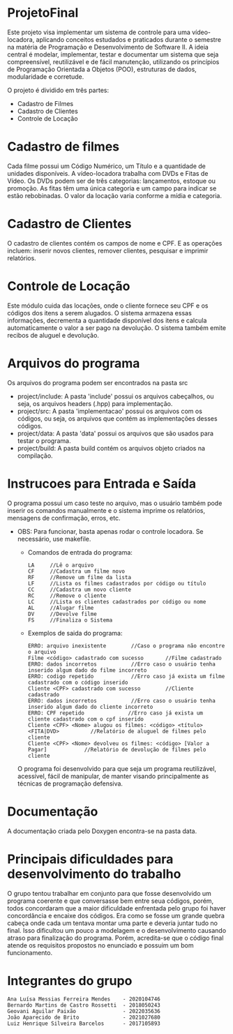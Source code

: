 # ProjetoFinal

Este projeto visa implementar um sistema de controle para uma vídeo-locadora, aplicando conceitos estudados e praticados durante o semestre na matéria de Programação e Desenvolvimento de Software II. A ideia central é modelar, implementar, testar e documentar um sistema que seja compreensível, reutilizável e de fácil manutenção, utilizando os princípios de Programação Orientada a Objetos (POO), estruturas de dados, modularidade e corretude.

O projeto é dividido em três partes:
  - Cadastro de Filmes  
  - Cadastro de Clientes  
  - Controle de Locação
    
# Cadastro de filmes
  Cada filme possui um Código Numérico, um Título e a quantidade de unidades disponíveis. A vídeo-locadora trabalha com DVDs e Fitas de Vídeo. Os DVDs podem ser de três categorias: lançamentos, estoque ou promoção. As fitas têm uma única categoria e um campo para indicar se estão rebobinadas. O valor da locação varia conforme a mídia e categoria.

# Cadastro de Clientes
  O cadastro de clientes contém os campos de nome e CPF. E as operações incluem: inserir novos clientes, remover clientes, pesquisar e imprimir relatórios.

# Controle de Locação
  Este módulo cuida das locações, onde o cliente fornece seu CPF e os códigos dos itens a serem alugados. O sistema armazena essas informações, decrementa a quantidade disponível dos itens e calcula automaticamente o valor a ser pago na devolução. O sistema também emite recibos de aluguel e devolução.

# Arquivos do programa
  Os arquivos do programa podem ser encontrados na pasta src
  - project/include: A pasta 'include' possui os arquivos cabeçalhos, ou seja, os arquivos headers (.hpp) para implementação.
  - project/src: A pasta 'implementacao' possui os arquivos com os códigos, ou seja, os arquivos que contém as implementações desses códigos. 
  - project/data: A pasta 'data' possui os arquivos que são usados para testar o programa.
  - project/build: A pasta build contém os arquivos objeto criados na compilação.

# Instrucoes para Entrada e Saída
O programa possui um caso teste no arquivo, mas o usuário também pode inserir os comandos manualmente e o sistema imprime os relatórios, mensagens de confirmação, erros, etc.

- OBS: Para funcionar, basta apenas rodar o controle locadora. Se necessário, use makefile.

  - Comandos de entrada do programa:
    ```
    LA     //Lê o arquivo
    CF     //Cadastra um filme novo
    RF     //Remove um filme da lista
    LF     //Lista os filmes cadastrados por código ou título
    CC     //Cadastra um novo cliente
    RC     //Remove o cliente
    LC     //Lista os clientes cadastrados por código ou nome
    AL     //Alugar filme
    DV     //Devolve filme
    FS     //Finaliza o Sistema
    ```
  - Exemplos de saida do programa:
    ```
    ERRO: arquivo inexistente        //Caso o programa não encontre o arquivo
    Filme <código> cadastrado com sucesso       //Filme cadastrado
    ERRO: dados incorretos           //Erro caso o usuário tenha inserido algum dado do filme incorreto
    ERRO: codigo repetido            //Erro caso já exista um filme cadastrado com o código inserido
    Cliente <CPF> cadastrado com sucesso        //Cliente cadastrado
    ERRO: dados incorretos           //Erro caso o usuário tenha inserido algum dado do cliente incorreto
    ERRO: CPF repetido              //Erro caso já exista um cliente cadastrado com o cpf inserido
    Cliente <CPF> <Nome> alugou os filmes: <código> <título> <FITA|DVD>          //Relatório de aluguel de filmes pelo cliente
    Cliente <CPF> <Nome> devolveu os filmes: <código> [Valor a Pagar]            //Relatório de devolução de filmes pelo cliente 
    ```

  O programa foi desenvolvido para que seja um programa reutilizável, acessível, fácil de manipular, de manter visando principalmente as técnicas de programação defensiva.

# Documentação
  A documentação criada pelo Doxygen encontra-se na pasta data.
  
# Principais dificuldades para desenvolvimento do trabalho
  O grupo tentou trabalhar em conjunto para que fosse desenvolvido um programa coerente e que conversasse bem entre seua códigos, porém, todos concordaram que a maior dificuldade enfrentada pelo grupo foi haver concordância e encaixe dos códigos. Era como se fosse um grande quebra cabeça onde cada um tentava montar uma parte e deveria juntar tudo no final. Isso dificultou um pouco a modelagem e o desenvolvimento causando atraso para finalização do programa. Porém, acredita-se que o código final atende os requisitos propostos no enunciado e possuim um bom funcionamento.

# Integrantes do grupo
```
Ana Luísa Messias Ferreira Mendes    - 2020104746
Bernardo Martins de Castro Rossetti  - 2018050243
Geovani Aguilar Paixão               - 2022035636
João Aparecido de Brito              - 2021027680
Luiz Henrique Silveira Barcelos      - 2017105893
